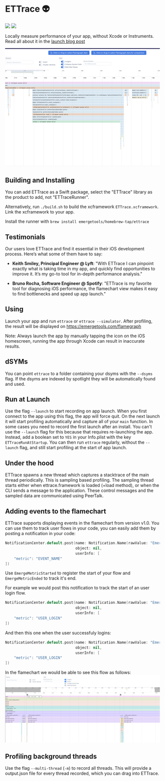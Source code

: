 # ETTrace 👽

[![](https://img.shields.io/endpoint?url=https%3A%2F%2Fswiftpackageindex.com%2Fapi%2Fpackages%2FEmergeTools%2FETTrace%2Fbadge%3Ftype%3Dswift-versions)](https://swiftpackageindex.com/EmergeTools/ETTrace)
[![](https://img.shields.io/endpoint?url=https%3A%2F%2Fswiftpackageindex.com%2Fapi%2Fpackages%2FEmergeTools%2FETTrace%2Fbadge%3Ftype%3Dplatforms)](https://swiftpackageindex.com/EmergeTools/ETTrace)

Locally measure performance of your app, without Xcode or Instruments. Read all about it in the [launch blog post](https://www.emergetools.com/blog/posts/ettrace-reliable-ios-profiling-with-flamecharts)

![Example Flamechart](https://raw.githubusercontent.com/EmergeTools/ETTrace/master/images/example_flamechart.png)

## Building and Installing

You can add ETTrace as a Swift package, select the "ETTrace" library as the product to add, not "ETTraceRunner".

Alternatively, run `./build.sh` to build the xcframework `ETTrace.xcframework`. Link the xcframework to your app.

Install the runner with `brew install emergetools/homebrew-tap/ettrace`

## Testimonials

Our users love ETTrace and find it essential in their iOS development process. Here’s what some of them have to say:

- **Keith Smiley, Principal Engineer @ Lyft**: "With ETTrace I can pinpoint exactly what is taking time in my app, and quickly find opportunities to improve it. It’s my go-to tool for in-depth performance analysis."

- **Bruno Rocha, Software Engineer @ Spotify**: "ETTrace is my favorite tool for diagnosing iOS performance, the flamechart view makes it easy to find bottlenecks and speed up app launch."

## Using

Launch your app and run `ettrace` or `ettrace --simulator`. After profiling, the result will be displayed on https://emergetools.com/flamegraph

Note: Always launch the app by manually tapping the icon on the iOS homescreen, running the app through Xcode can result in inaccurate results.

## dSYMs

You can point `ettrace` to a folder containing your dsyms with the `--dsyms` flag. If the dsyms are indexed by spotlight they will be automatically found and used.

## Run at Launch

Use the flag `--launch` to start recording on app launch. When you first connect to the app using this flag, the app will force quit. On the next launch it will start profiling automatically and capture all of your `main` function. In some cases you need to record the first launch after an install. You can't use the `--launch` flag for this because that requires re-launching the app. Instead, add a boolean set to `YES` in your Info.plist with the key `ETTraceRunAtStartup`. You can then run `ettrace` regularly, without the `--launch` flag, and still start profiling at the start of app launch.

## Under the hood

ETTrace spawns a new thread which captures a stacktrace of the main thread periodically. This is sampling based profiling. The sampling thread starts either when ettrace.framework is loaded (+load method), or when the CLI sends a message to the application. These control messages and the sampled data are communicated using PeerTalk.

## Adding events to the flamechart

ETTrace supports displaying events in the flamechart from version v1.0. You can use them to track user flows in your code, you can easily add them by posting a notification in your code:
```swift
NotificationCenter.default.post(name: Notification.Name(rawValue: "EmergeMetricStarted" | "EmergeMetricEnded"), 
                                object: nil,
                                userInfo: [
    "metric": "EVENT_NAME"
])
```
Use `EmergeMetricStarted` to register the start of your flow and `EmergeMetricEnded` to track it's end. 

For example we would post this notification to track the start of an user login flow.
```swift
NotificationCenter.default.post(name: Notification.Name(rawValue: "EmergeMetricStarted"), 
                                object: nil,
                                userInfo: [
    "metric": "USER_LOGIN"
])
```

And then this one when the user successfuly logins:
```swift
NotificationCenter.default.post(name: Notification.Name(rawValue: "EmergeMetricEnded"), 
                                object: nil,
                                userInfo: [
    "metric": "USER_LOGIN"
])
```

In the flamechart we would be able to see this flow as follows:
![Events Flamechart](images/events_flamechart.png)

## Profiling background threads

Use the flag `--multi-thread` (`-m`) to record all threads. This will provide a output.json file for every thread recorded, which you can drag into ETTrace.